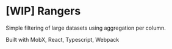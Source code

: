 # [WIP] Rangers

Simple filtering of large datasets using aggregation per column.

Built with MobX, React, Typescript, Webpack

